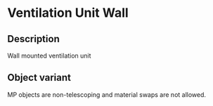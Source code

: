 # Ventilation Unit Wall

## Description

Wall mounted ventilation unit

## Object variant

MP objects are non-telescoping and material swaps are not allowed.
